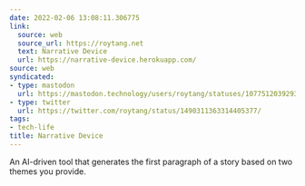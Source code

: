 ```yaml
---
date: 2022-02-06 13:08:11.306775
link:
  source: web
  source_url: https://roytang.net
  text: Narrative Device
  url: https://narrative-device.herokuapp.com/
source: web
syndicated:
- type: mastodon
  url: https://mastodon.technology/users/roytang/statuses/107751203929325053
- type: twitter
  url: https://twitter.com/roytang/status/1490311363314405377/
tags:
- tech-life
title: Narrative Device
---
```


An AI-driven tool that generates the first paragraph of a story based on two themes you provide.